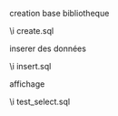  
creation base bibliotheque

\i create.sql

inserer des données

\i insert.sql

affichage

\i test_select.sql